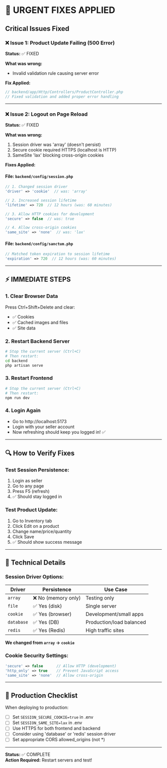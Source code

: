 # 🚨 URGENT FIXES APPLIED

## Critical Issues Fixed

### ❌ Issue 1: Product Update Failing (500 Error)
**Status:** ✅ FIXED

**What was wrong:**
- Invalid validation rule causing server error

**Fix Applied:**
```php
// backend/app/Http/Controllers/ProductController.php
// Fixed validation and added proper error handling
```

---

### ❌ Issue 2: Logout on Page Reload
**Status:** ✅ FIXED

**What was wrong:**
1. Session driver was 'array' (doesn't persist)
2. Secure cookie required HTTPS (localhost is HTTP)
3. SameSite 'lax' blocking cross-origin cookies

**Fixes Applied:**

#### File: `backend/config/session.php`

```php
// 1. Changed session driver
'driver' => 'cookie'  // was: 'array'

// 2. Increased session lifetime
'lifetime' => 720  // 12 hours (was: 60 minutes)

// 3. Allow HTTP cookies for development
'secure' => false  // was: true

// 4. Allow cross-origin cookies
'same_site' => 'none'  // was: 'lax'
```

#### File: `backend/config/sanctum.php`

```php
// Matched token expiration to session lifetime
'expiration' => 720  // 12 hours (was: 60 minutes)
```

---

## ⚡ IMMEDIATE STEPS

### 1. **Clear Browser Data**
Press Ctrl+Shift+Delete and clear:
- ✅ Cookies
- ✅ Cached images and files
- ✅ Site data

### 2. **Restart Backend Server**
```bash
# Stop the current server (Ctrl+C)
# Then restart:
cd backend
php artisan serve
```

### 3. **Restart Frontend**
```bash
# Stop the current server (Ctrl+C)
# Then restart:
npm run dev
```

### 4. **Login Again**
- Go to http://localhost:5173
- Login with your seller account
- Now refreshing should keep you logged in! ✅

---

## 🔍 How to Verify Fixes

### **Test Session Persistence:**
1. Login as seller
2. Go to any page
3. Press F5 (refresh)
4. ✅ Should stay logged in

### **Test Product Update:**
1. Go to Inventory tab
2. Click Edit on a product
3. Change name/price/quantity
4. Click Save
5. ✅ Should show success message

---

## 📝 Technical Details

### **Session Driver Options:**

| Driver | Persistence | Use Case |
|--------|-------------|----------|
| `array` | ❌ No (memory only) | Testing only |
| `file` | ✅ Yes (disk) | Single server |
| `cookie` | ✅ Yes (browser) | Development/small apps |
| `database` | ✅ Yes (DB) | Production/load balanced |
| `redis` | ✅ Yes (Redis) | High traffic sites |

**We changed from `array` → `cookie`**

### **Cookie Security Settings:**

```php
'secure' => false      // Allow HTTP (development)
'http_only' => true    // Prevent JavaScript access
'same_site' => 'none'  // Allow cross-origin
```

---

## 🚀 Production Checklist

When deploying to production:

- [ ] Set `SESSION_SECURE_COOKIE=true` in .env
- [ ] Set `SESSION_SAME_SITE=lax` in .env  
- [ ] Use HTTPS for both frontend and backend
- [ ] Consider using 'database' or 'redis' session driver
- [ ] Set appropriate CORS allowed_origins (not *)

---

**Status:** ✅ COMPLETE  
**Action Required:** Restart servers and test!

